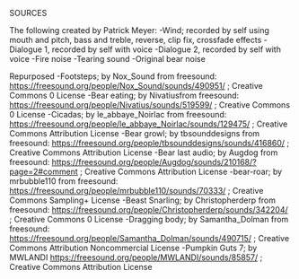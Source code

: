 SOURCES

The following created by Patrick Meyer:
-Wind; recorded by self using mouth and pitch, bass and treble, reverse, clip fix, crossfade effects
-Dialogue 1, recorded by self with voice
-Dialogue 2, recorded by self with voice
-Fire noise
-Tearing sound
-Original bear noise

Repurposed
-Footsteps; by Nox_Sound from freesound: https://freesound.org/people/Nox_Sound/sounds/490951/ ; Creative Commons 0 License
-Bear eating; by Nivatiusfrom freesound: https://freesound.org/people/Nivatius/sounds/519599/ ; Creative Commons 0 License
-Cicadas; by le_abbaye_Noirlac from freesound: https://freesound.org/people/le_abbaye_Noirlac/sounds/129475/ ; Creative Commons Attribution License
-Bear growl; by tbsounddesigns from freesound: https://freesound.org/people/tbsounddesigns/sounds/416860/ ; Creative Commons Attribution License
-Bear last audio; by Augdog from freesound: https://freesound.org/people/Augdog/sounds/210168/?page=2#comment ; Creative Commons Attribution License
-bear-roar; by mrbubble110 from freesound: https://freesound.org/people/mrbubble110/sounds/70333/ ; Creative Commons Sampling+ License
-Beast Snarling; by Christopherderp from freesound: https://freesound.org/people/Christopherderp/sounds/342204/ ; Creative Commons 0 License
-Dragging body; by Samantha_Dolman from freesound: https://freesound.org/people/Samantha_Dolman/sounds/490715/ ; Creative Commons Attribution Noncommercial License
-Pumpkin Guts 7; by MWLANDI https://freesound.org/people/MWLANDI/sounds/85857/ ; Creative Commons Attribution License
